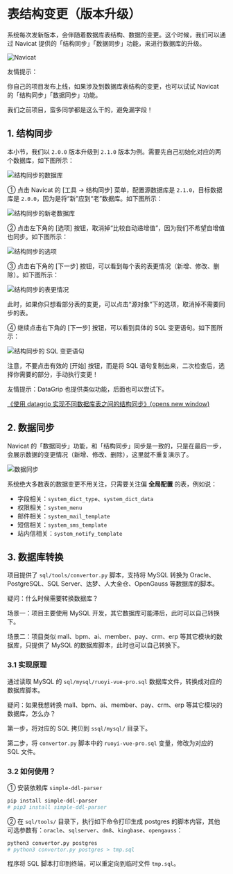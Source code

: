 # 表结构变更（版本升级）

系统每次发新版本，会伴随着数据库表结构、数据的变更。这个时候，我们可以通过 Navicat 提供的「结构同步」「数据同步」功能，来进行数据库的升级。

![Navicat](https://curleyg-1311489005.cos.ap-shanghai.myqcloud.com/202411241323064.png)

友情提示：

你自己的项目发布上线，如果涉及到数据库表结构的变更，也可以试试 Navicat 的「结构同步」「数据同步」功能。

我们之前项目，蛮多同学都是这么干的，避免漏字段！

## 1. 结构同步

本小节，我们以 `2.0.0` 版本升级到 `2.1.0` 版本为例。需要先自己初始化对应的两个数据库，如下图所示：

![结构同步的数据库](https://curleyg-1311489005.cos.ap-shanghai.myqcloud.com/202411241323569.png)

① 点击 Navicat 的 [工具 -> 结构同步] 菜单，配置源数据库是 `2.1.0`，目标数据库是 `2.0.0`，因为是将“新”应到“老”数据库。如下图所示：

![结构同步的新老数据库](https://curleyg-1311489005.cos.ap-shanghai.myqcloud.com/202411241323531.png)

② 点击左下角的 [选项] 按钮，取消掉“比较自动递增值”，因为我们不希望自增值也同步。如下图所示：

![结构同步的选项](https://curleyg-1311489005.cos.ap-shanghai.myqcloud.com/202411241323257.png)

③ 点击右下角的 [下一步] 按钮，可以看到每个表的表更情况（新增、修改、删除）。如下图所示：

![结构同步的表更情况](https://curleyg-1311489005.cos.ap-shanghai.myqcloud.com/202411241323803.png)

此时，如果你只想看部分表的变更，可以点击“源对象”下的选项，取消掉不需要同步的表。

④ 继续点击右下角的 [下一步] 按钮，可以看到具体的 SQL 变更语句。如下图所示：

![结构同步的 SQL 变更语句](https://curleyg-1311489005.cos.ap-shanghai.myqcloud.com/202411241322226.png)

注意，不要点击有效的 [开始] 按钮，而是将 SQL 语句复制出来，二次检查后，选择你需要的部分，手动执行变更！

友情提示：DataGrip 也提供类似功能，后面也可以尝试下。

[《使用 datagrip 实现不同数据库表之间的结构同步》(opens new window)](https://blog.csdn.net/qq_43780340/article/details/125872609)

## 2. 数据同步

Navicat 的「数据同步」功能，和「结构同步」同步是一致的，只是在最后一步，会展示数据的变更情况（新增、修改、删除），这里就不重复演示了。

![数据同步](https://curleyg-1311489005.cos.ap-shanghai.myqcloud.com/202411241322347.png)

系统绝大多数表的数据变更不用关注，只需要关注偏 **全局配置** 的表，例如说：

- 字段相关：`system_dict_type`、`system_dict_data`
- 权限相关：`system_menu`
- 邮件相关：`system_mail_template`
- 短信相关：`system_sms_template`
- 站内信相关：`system_notify_template`

## 3. 数据库转换

项目提供了 `sql/tools/convertor.py` 脚本，支持将 MySQL 转换为 Oracle、PostgreSQL、SQL Server、达梦、人大金仓、OpenGauss 等数据库的脚本。

疑问：什么时候需要转换数据库？

场景一：项目主要使用 MySQL 开发，其它数据库可能滞后，此时可以自己转换下。

场景二：项目类似 mall、bpm、ai、member、pay、crm、erp 等其它模块的数据库，只提供了 MySQL 的数据库脚本，此时也可以自己转换下。

### 3.1 实现原理

通过读取 MySQL 的 `sql/mysql/ruoyi-vue-pro.sql` 数据库文件，转换成对应的数据库脚本。

疑问：如果我想转换 mall、bpm、ai、member、pay、crm、erp 等其它模块的数据库，怎么办？

第一步，将对应的 SQL 拷贝到 `ssql/mysql/` 目录下。

第二步，将 `convertor.py` 脚本中的 `ruoyi-vue-pro.sql` 变量，修改为对应的 SQL 文件。

### 3.2 如何使用？

① 安装依赖库 `simple-ddl-parser`

```bash
pip install simple-ddl-parser
# pip3 install simple-ddl-parser
```

② 在 `sql/tools/` 目录下，执行如下命令打印生成 postgres 的脚本内容，其他可选参数有：`oracle`、`sqlserver`、`dm8`、`kingbase`、`opengauss`：

```bash
python3 convertor.py postgres
# python3 convertor.py postgres > tmp.sql
```

程序将 SQL 脚本打印到终端，可以重定向到临时文件 `tmp.sql`。